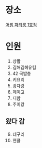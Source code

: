 # 장소
[어썸 파티룸 1호점](https://naver.me/535BKDp3)
# 인원
1. 상활
2. 김해김혜유킴
3. 42 국밥충
4. 키요리
5. 캉다캉
6. 제이고
7. 디함
8. 주이캉
## 왔다 감
9. 데구리
10. 현클